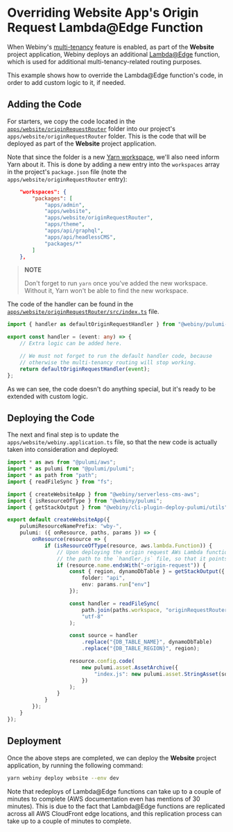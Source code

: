 # Overriding Website App's Origin Request Lambda@Edge Function

When Webiny's [multi-tenancy](https://webiny.com/docs/enterprise/multi-tenancy) feature is enabled, as part of the **Website** project application, Webiny deploys an additional [Lambda@Edge](https://aws.amazon.com/lambda/edge/) function, which is used for additional multi-tenancy-related routing purposes.

This example shows how to override the Lambda@Edge function's code, in order to add custom logic to it, if needed.

## Adding the Code

For starters, we copy the code located in the [`apps/website/originRequestRouter`](./apps/website/originRequestRouter) folder into our project's `apps/website/originRequestRouter` folder. This is the code that will be deployed as part of the **Website** project application. 

Note that since the folder is a new [Yarn workspace](https://yarnpkg.com/features/workspaces#gatsby-focus-wrapper), we'll also need inform Yarn about it. This is done by adding a new entry into the `workspaces` array in the project's `package.json` file (note the `apps/website/originRequestRouter` entry):

```json
	"workspaces": {
		"packages": [
			"apps/admin",
			"apps/website",
			"apps/website/originRequestRouter",
			"apps/theme",
			"apps/api/graphql",
			"apps/api/headlessCMS",
			"packages/*"
		]
	},
```

> **NOTE**
> 
> Don't forget to run `yarn` once you've added the new workspace. Without it, Yarn won't be able to find the new workspace. 

The code of the handler can be found in the  [`apps/website/originRequestRouter/src/index.ts`](./apps/website/originRequestRouter/src/index.ts) file. 

```ts
import { handler as defaultOriginRequestHandler } from "@webiny/pulumi-aws/components/tenantRouter/functions/origin/request";

export const handler = (event: any) => {
    // Extra logic can be added here.

    // We must not forget to run the default handler code, because
    // otherwise the multi-tenancy routing will stop working.
    return defaultOriginRequestHandler(event);
};
```

As we can see, the code doesn't do anything special, but it's ready to be extended with custom logic.

## Deploying the Code

The next and final step is to update the `apps/website/webiny.application.ts` file, so that the new code is actually taken into consideration and deployed:

```ts
import * as aws from "@pulumi/aws";
import * as pulumi from "@pulumi/pulumi";
import * as path from "path";
import { readFileSync } from "fs";

import { createWebsiteApp } from "@webiny/serverless-cms-aws";
import { isResourceOfType } from "@webiny/pulumi";
import { getStackOutput } from "@webiny/cli-plugin-deploy-pulumi/utils";

export default createWebsiteApp({
    pulumiResourceNamePrefix: "wby-",
    pulumi: ({ onResource, paths, params }) => {
        onResource(resource => {
            if (isResourceOfType(resource, aws.lambda.Function)) {
                // Upon deploying the origin request AWs Lambda function, we are adjusting
                // the path to the `handler.js` file, so that it points to our code.
                if (resource.name.endsWith("-origin-request")) {
                    const { region, dynamoDbTable } = getStackOutput({
                        folder: "api",
                        env: params.run["env"]
                    });

                    const handler = readFileSync(
                        path.join(paths.workspace, "originRequestRouter/build/handler.js"),
                        "utf-8"
                    );

                    const source = handler
                        .replace("{DB_TABLE_NAME}", dynamoDbTable)
                        .replace("{DB_TABLE_REGION}", region);

                    resource.config.code(
                        new pulumi.asset.AssetArchive({
                            "index.js": new pulumi.asset.StringAsset(source)
                        })
                    );
                }
            }
        });
    }
});
```

## Deployment

Once the above steps are completed, we can deploy the **Website** project application, by running the following command:

```bash
yarn webiny deploy website --env dev
```

Note that redeploys of Lambda@Edge functions can take up to a couple of minutes to complete (AWS documentation even has mentions of 30 minutes). This is due to the fact that Lambda@Edge functions are replicated across all AWS CloudFront edge locations, and this replication process can take up to a couple of minutes to complete.